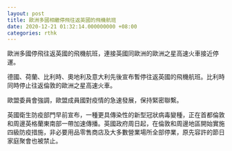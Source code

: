 ```yaml
---
layout: post
title: 歐洲多國相繼停飛往返英國的飛機航班
date: 2020-12-21 01:32:14.000000000 +08:00
categories: rthk
---
```


歐洲多國停飛往返英國的飛機航班，連接英國同歐洲的歐洲之星高速火車接近停運。
 
德國、荷蘭、比利時、奧地利及意大利先後宣布暫停往返英國的飛機航班。比利時同時停止往返倫敦的歐洲之星高速火車。

歐盟委員會強調，歐盟成員國對疫情的急速發展，保持緊密聯繫。

英國衛生防疫部門早前宣布，一種更具傳染性的新型冠狀病毒變種，正在首都倫敦和周邊英格蘭東南部一帶加速傳播。英國政府周日起，在倫敦和周邊地區開始實施四級防疫措施，非必要用品零售商店及大多數營業場所全部停業，原先容許的節日家庭聚會也被禁止。
